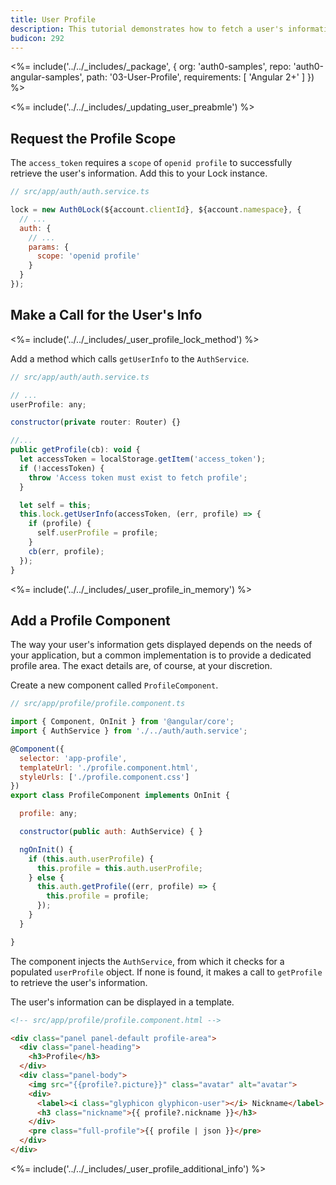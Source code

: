 ```yaml
---
title: User Profile
description: This tutorial demonstrates how to fetch a user's information from Auth0 to be displayed in a profile area in an Angular 2+ application
budicon: 292
---
```


<%= include('../../_includes/_package', {
  org: 'auth0-samples',
  repo: 'auth0-angular-samples',
  path: '03-User-Profile',
  requirements: [
    'Angular 2+'
  ]
}) %>

<%= include('../../_includes/_updating_user_preabmle') %>

## Request the Profile Scope

The `access_token` requires a `scope` of `openid profile` to successfully retrieve the user's information. Add this to your Lock instance.

```js
// src/app/auth/auth.service.ts

lock = new Auth0Lock(${account.clientId}, ${account.namespace}, {
  // ...
  auth: {
    // ...
    params: {
      scope: 'openid profile'
    }
  }
});
``` 

## Make a Call for the User's Info

<%= include('../../_includes/_user_profile_lock_method') %>

Add a method which calls `getUserInfo` to the `AuthService`.

```js
// src/app/auth/auth.service.ts

// ...
userProfile: any;

constructor(private router: Router) {}

//...
public getProfile(cb): void {
  let accessToken = localStorage.getItem('access_token');
  if (!accessToken) {
    throw 'Access token must exist to fetch profile';
  }

  let self = this;
  this.lock.getUserInfo(accessToken, (err, profile) => {
    if (profile) {
      self.userProfile = profile;
    }
    cb(err, profile);
  });
}
```

<%= include('../../_includes/_user_profile_in_memory') %>

## Add a Profile Component

The way your user's information gets displayed depends on the needs of your application, but a common implementation is to provide a dedicated profile area. The exact details are, of course, at your discretion.

Create a new component called `ProfileComponent`.

```js
// src/app/profile/profile.component.ts

import { Component, OnInit } from '@angular/core';
import { AuthService } from './../auth/auth.service';

@Component({
  selector: 'app-profile',
  templateUrl: './profile.component.html',
  styleUrls: ['./profile.component.css']
})
export class ProfileComponent implements OnInit {

  profile: any;

  constructor(public auth: AuthService) { }

  ngOnInit() {
    if (this.auth.userProfile) {
      this.profile = this.auth.userProfile;
    } else {
      this.auth.getProfile((err, profile) => {
        this.profile = profile;
      });
    }
  }

}
```

The component injects the `AuthService`, from which it checks for a populated `userProfile` object. If none is found, it makes a call to `getProfile` to retrieve the user's information.

The user's information can be displayed in a template.

```html
<!-- src/app/profile/profile.component.html -->

<div class="panel panel-default profile-area">
  <div class="panel-heading">
    <h3>Profile</h3>
  </div>
  <div class="panel-body">
    <img src="{{profile?.picture}}" class="avatar" alt="avatar">
    <div>
      <label><i class="glyphicon glyphicon-user"></i> Nickname</label>
      <h3 class="nickname">{{ profile?.nickname }}</h3>
    </div>
    <pre class="full-profile">{{ profile | json }}</pre>
  </div>
</div>
```

<%= include('../../_includes/_user_profile_additional_info') %>